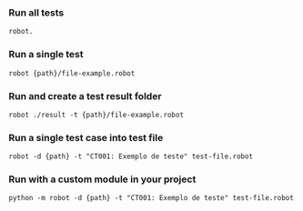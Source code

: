 ### Run all tests

`robot.`

### Run a single test

`robot {path}/file-example.robot`

### Run and create a test result folder

`robot ./result -t {path}/file-example.robot`    

### Run a single test case into test file

`robot -d {path} -t "CT001: Exemplo de teste" test-file.robot`    

### Run with a custom module in your project

`python -m robot -d {path} -t "CT001: Exemplo de teste" test-file.robot`    